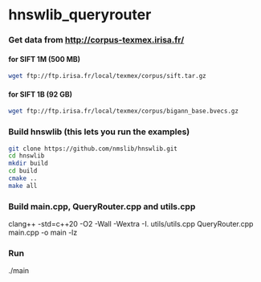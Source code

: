 # hnswlib_queryrouter

### Get data from http://corpus-texmex.irisa.fr/


#### for SIFT 1M (500 MB)
```bash
wget ftp://ftp.irisa.fr/local/texmex/corpus/sift.tar.gz
```

#### for SIFT 1B (92 GB)
```bash
wget ftp://ftp.irisa.fr/local/texmex/corpus/bigann_base.bvecs.gz
```

### Build hnswlib (this lets you run the examples)

```bash
git clone https://github.com/nmslib/hnswlib.git
cd hnswlib
mkdir build
cd build
cmake ..
make all
```

### Build main.cpp, QueryRouter.cpp and utils.cpp

clang++ -std=c++20 -O2 -Wall -Wextra -I. utils/utils.cpp QueryRouter.cpp main.cpp -o main -lz

### Run
./main
